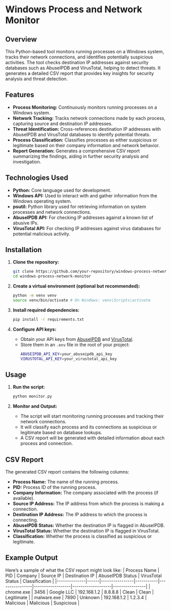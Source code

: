 
# Windows Process and Network Monitor

## Overview
This Python-based tool monitors running processes on a Windows system, tracks their network connections, and identifies potentially suspicious activities. The tool checks destination IP addresses against security databases such as AbuseIPDB and VirusTotal, helping to detect threats. It generates a detailed CSV report that provides key insights for security analysis and threat detection.

## Features
- **Process Monitoring:** Continuously monitors running processes on a Windows system.
- **Network Tracking:** Tracks network connections made by each process, capturing source and destination IP addresses.
- **Threat Identification:** Cross-references destination IP addresses with AbuseIPDB and VirusTotal databases to identify potential threats.
- **Process Classification:** Classifies processes as either suspicious or legitimate based on their company information and network behavior.
- **Report Generation:** Generates a comprehensive CSV report summarizing the findings, aiding in further security analysis and investigation.

## Technologies Used
- **Python:** Core language used for development.
- **Windows API:** Used to interact with and gather information from the Windows operating system.
- **psutil:** Python library used for retrieving information on system processes and network connections.
- **AbuseIPDB API:** For checking IP addresses against a known list of abusive IPs.
- **VirusTotal API:** For checking IP addresses against virus databases for potential malicious activity.

## Installation

1. **Clone the repository:**
   ```bash
   git clone https://github.com/your-repository/windows-process-network-monitor.git
   cd windows-process-network-monitor
   ```

2. **Create a virtual environment (optional but recommended):**
   ```bash
   python -m venv venv
   source venv/bin/activate # On Windows: venv\Scripts\activate
   ```

3. **Install required dependencies:**
   ```bash
   pip install -r requirements.txt
   ```

4. **Configure API keys:**
   - Obtain your API keys from [AbuseIPDB](https://www.abuseipdb.com/) and [VirusTotal](https://www.virustotal.com/).
   - Store them in an `.env` file in the root of your project:
     ```bash
     ABUSEIPDB_API_KEY=your_abuseipdb_api_key
     VIRUSTOTAL_API_KEY=your_virustotal_api_key
     ```

## Usage

1. **Run the script:**
   ```bash
   python monitor.py
   ```

2. **Monitor and Output:**
   - The script will start monitoring running processes and tracking their network connections.
   - It will classify each process and its connections as suspicious or legitimate based on database lookups.
   - A CSV report will be generated with detailed information about each process and connection.

## CSV Report
The generated CSV report contains the following columns:
- **Process Name:** The name of the running process.
- **PID:** Process ID of the running process.
- **Company Information:** The company associated with the process (if available).
- **Source IP Address:** The IP address from which the process is making a connection.
- **Destination IP Address:** The IP address to which the process is connecting.
- **AbuseIPDB Status:** Whether the destination IP is flagged in AbuseIPDB.
- **VirusTotal Status:** Whether the destination IP is flagged in VirusTotal.
- **Classification:** Whether the process is classified as suspicious or legitimate.

## Example Output

Here’s a sample of what the CSV report might look like:
| Process Name | PID  | Company        | Source IP | Destination IP | AbuseIPDB Status | VirusTotal Status | Classification |
|--------------|------|----------------|-----------|----------------|------------------|-------------------|----------------|
| chrome.exe   | 3456 | Google LLC     | 192.168.1.2 | 8.8.8.8        | Clean            | Clean             | Legitimate     |
| malware.exe  | 7890 | Unknown        | 192.168.1.2 | 1.2.3.4        | Malicious        | Malicious         | Suspicious     |

